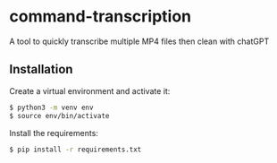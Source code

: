 # command-transcription
A tool to quickly transcribe multiple MP4 files then clean with chatGPT


## Installation

Create a virtual environment and activate it:
```bash
$ python3 -m venv env
$ source env/bin/activate
```

Install the requirements:
```bash
$ pip install -r requirements.txt
```
